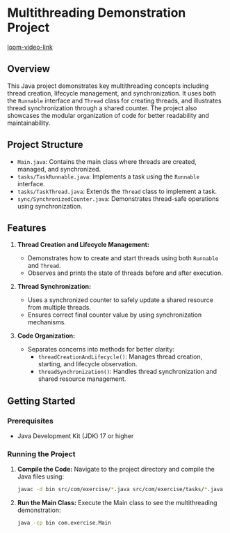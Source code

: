 # Multithreading Demonstration Project

[loom-video-link](https://www.loom.com/share/b30287d483b84f6f83ef6b148fc9375c)

## Overview

This Java project demonstrates key multithreading concepts including thread creation, lifecycle management, and synchronization. It uses both the `Runnable` interface and `Thread` class for creating threads, and illustrates thread synchronization through a shared counter. The project also showcases the modular organization of code for better readability and maintainability.

## Project Structure

- `Main.java`: Contains the main class where threads are created, managed, and synchronized.
- `tasks/TaskRunnable.java`: Implements a task using the `Runnable` interface.
- `tasks/TaskThread.java`: Extends the `Thread` class to implement a task.
- `sync/SynchronizedCounter.java`: Demonstrates thread-safe operations using synchronization.

## Features

1. **Thread Creation and Lifecycle Management:**
    - Demonstrates how to create and start threads using both `Runnable` and `Thread`.
    - Observes and prints the state of threads before and after execution.

2. **Thread Synchronization:**
    - Uses a synchronized counter to safely update a shared resource from multiple threads.
    - Ensures correct final counter value by using synchronization mechanisms.

3. **Code Organization:**
    - Separates concerns into methods for better clarity:
        - `threadCreationAndLifecycle()`: Manages thread creation, starting, and lifecycle observation.
        - `threadSynchronization()`: Handles thread synchronization and shared resource management.

## Getting Started

### Prerequisites

- Java Development Kit (JDK) 17 or higher

### Running the Project

1. **Compile the Code:**
   Navigate to the project directory and compile the Java files using:
   ```sh
   javac -d bin src/com/exercise/*.java src/com/exercise/tasks/*.java src/com/exercise/sync/*.java
   ```
2. **Run the Main Class:**
   Execute the Main class to see the multithreading demonstration:
   ```sh
   java -cp bin com.exercise.Main
   ```
